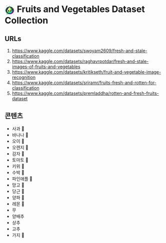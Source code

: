 # <img src="https://github.com/weg-9000/image/blob/main/logo_mini.PNG" alt="Example Image" width="32" height="32" style="vertical-align: middle;"> Fruits and Vegetables Dataset Collection

## URLs

1. https://www.kaggle.com/datasets/swoyam2609/fresh-and-stale-classification
2. https://www.kaggle.com/datasets/raghavrpotdar/fresh-and-stale-images-of-fruits-and-vegetables
3. https://www.kaggle.com/datasets/kritikseth/fruit-and-vegetable-image-recognition
4. https://www.kaggle.com/datasets/sriramr/fruits-fresh-and-rotten-for-classification
5. https://www.kaggle.com/datasets/premladdha/rotten-and-fresh-fruits-dataset

## 콘텐츠

- 사과 🍎
- 바나나 🍌
- 오이 🥒
- 오렌지 🍊
- 감자 🥔
- 토마토 🍅
- 키위 🥝
- 수박 🍉
- 파인애플 🍍
- 망고 🥭
- 당근 🥕
- 양파 🧅
- 레몬 🍋
- 무
- 양배추
- 상추
- 고추
- 가지 🍆
